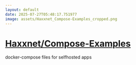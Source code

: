 ```yaml
---
layout: default
date: 2025-07-27T05:48:17.751977
image: assets/Haxxnet_Compose-Examples_cropped.png
---
```


# [Haxxnet/Compose-Examples](https://github.com/Haxxnet/Compose-Examples)

docker-compose files for selfhosted apps
